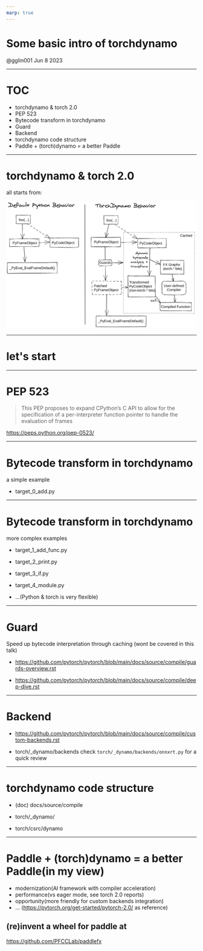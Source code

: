 ```yaml
---
marp: true
---
```


# Some basic intro of torchdynamo

@gglin001
Jun 8 2023

---

# TOC

- torchdynamo & torch 2.0
- PEP 523
- Bytecode transform in torchdynamo
- Guard
- Backend
- torchdynamo code structure
- Paddle + (torch)dynamo = a better Paddle

---

# torchdynamo & torch 2.0

all starts from:

![width:700px](./imgs/TorchDynamo.png)

<!-- https://pytorch.org/docs/stable/dynamo/index.html -->

---

# let's start

---

# PEP 523

> This PEP proposes to expand CPython’s C API to allow for the specification of a per-interpreter function pointer to handle the evaluation of frames

https://peps.python.org/pep-0523/

---

# Bytecode transform in torchdynamo

a simple example

- target_0_add.py

---

# Bytecode transform in torchdynamo

more complex examples

- target_1_add_func.py
- target_2_print.py
- target_3_if.py
- target_4_module.py

- ...(Python & torch is very flexible)

---

# Guard

Speed up bytecode interpretation through caching
(wont be covered in this talk)

- https://github.com/pytorch/pytorch/blob/main/docs/source/compile/guards-overview.rst

- https://github.com/pytorch/pytorch/blob/main/docs/source/compile/deep-dive.rst

---

# Backend

- https://github.com/pytorch/pytorch/blob/main/docs/source/compile/custom-backends.rst

- torch/\_dynamo/backends
  check `torch/_dynamo/backends/onnxrt.py` for a quick review

---

# torchdynamo code structure

- (doc) docs/source/compile

- torch/\_dynamo/
- torch/csrc/dynamo

---

# Paddle + (torch)dynamo = a better Paddle(in my view)

- modernization(AI framework with compiler acceleration)
- performance(vs eager mode, see torch 2.0 reports)
- opportunity(more friendly for custom backends integration)
- ... (https://pytorch.org/get-started/pytorch-2.0/ as reference)

## (re)invent a wheel for paddle at

https://github.com/PFCCLab/paddlefx
